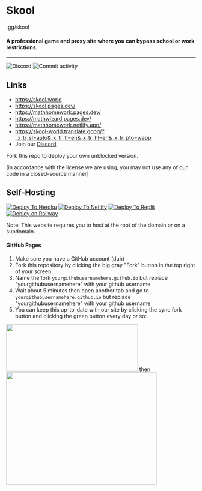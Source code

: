 # Skool
.gg/skool
#### A professional game and proxy site where you can bypass school or work restrictions.
----
![Discord](https://img.shields.io/discord/950407933408198717?label=Discord&style=for-the-badge) ![Commit activity](https://img.shields.io/github/commit-activity/w/Skoolgq/skoolgq.github.io?style=for-the-badge)

## Links
* https://skool.world
* https://skool.pages.dev/
* https://mathhomework.pages.dev/
* https://mathwizard.pages.dev/
* https://mathhomework.netlify.app/
* https://skool-world.translate.goog/?_x_tr_sl=auto&_x_tr_tl=en&_x_tr_hl=en&_x_tr_pto=wapp
* Join our [Discord](https://discord.gg/skool)

Fork this repo to deploy your own unblocked version.

[in accordance with the license we are using, you may not use any of our code in a closed-source manner]

## Self-Hosting
[![Deploy To Heroku](https://www.herokucdn.com/deploy/button.svg)](https://heroku.com/deploy?template=https://github.com/Skoolgq/skoolv2) [![Deploy To Netlify](https://www.netlify.com/img/deploy/button.svg)](https://app.netlify.com/start/deploy?repository=https://github.com/Skoolgq/skoolv2) [![Deploy To Replit](https://camo.githubusercontent.com/de8d18f58a5c013d803964424dc10e4276d57c2d9f7d2bd5ce2ffa127d6e832c/68747470733a2f2f62696e6261736862616e616e612e6769746875622e696f2f6465706c6f792d627574746f6e732f627574746f6e732f72656d6164652f7265706c69742e737667)](https://replit.com/github/Skoolgq/skoolv2) [![Deploy on Railway](https://railway.app/button.svg)](https://railway.app/template/Dxtugg)

Note: This website requires you to host at the root of the domain or on a subdomain.
#### GitHub Pages
1. Make sure you have a GitHub account (duh)
2. Fork this repository by clicking the big gray "Fork" button in the top right of your screen
3. Name the fork `yourgithubusernamehere.github.io` but replace "yourgithubusernamehere" with your github username
4. Wait about 5 minutes then open another tab and go to `yourgithubusernamehere.github.io` but replace "yourgithubusernamehere" with your github username
5. You can keep this up-to-date with our site by clicking the sync fork button and clicking the green button every day or so:
<img src="https://docs.github.com/assets/cb-18605/mw-1000/images/help/repository/sync-fork-dropdown.webp"  width="350" height="125">
then
<img src="https://docs.github.com/assets/cb-49937/mw-1000/images/help/repository/update-branch-button.webp"  width="400" height="300">
